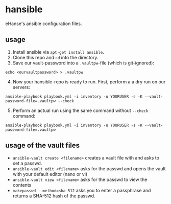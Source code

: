# hansible
eHanse's ansible configuration files.

## usage

1. Install ansible via `apt-get install ansible`.
2. Clone this repo and `cd` into the directory.
3. Save our vault-password into a `.vaultpw`-file (which is git-ignored):
```
echo <ourvaultpassword> > .vaultpw
```

4. Now your hansible-repo is ready to run. First, perform a a dry run on our servers:
```
ansible-playbook playbook.yml -i inventory -u YOURUSER -s -K --vault-password-file=.vaultpw --check
```

5. Perform an actual run using the same command without `--check` command:
```
ansible-playbook playbook.yml -i inventory -u YOURUSER -s -K --vault-password-file=.vaultpw 
```

## usage of the vault files
* `ansible-vault create <filename>` creates a vault file with <filename> and asks to set a passwd.
* `ansible-vault edit <filename>` asks for the passwd and opens the vault with your default editor (nano or vi)
* `ansible-vault view <filename>` asks for the passwd to view the contents
* `makepasswd --method=sha-512` asks you to enter a passphrase and returns a SHA-512 hash of the passwd.

